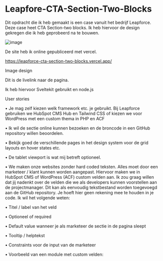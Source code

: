 # Leapfore-CTA-Section-Two-Blocks

Dit opdracht die ik heb gemaakt is een case vanuit het bedrijf Leapforce. Deze case heet CTA Section-two blocks. Ik heb hiervoor de design gekregen die ik heb geprobeerd na te bouwen. 

![image](https://github.com/user-attachments/assets/f97d89fe-7f03-44e8-a454-8753918a5e6a)

De site heb ik online gepubliceerd met vercel.

https://leapforce-cta-section-two-blocks.vercel.app/

Image design

Dit is de livelink naar de pagina.

Ik heb hiervoor Sveltekit gebruikt en node.js

User stories

• Je mag zelf kiezen welk framework etc. je gebruikt. Bij Leapforce gebruiken we HubSpot CMS Hub en Tailwind CSS of kiezen we voor WordPress met een custom thema in PHP en ACF

• Ik wil de sectie online kunnen bezoeken en de broncode in een GitHub repository willen beoordelen.

• Bekijk goed de verschillende pages in het design system voor de grid layouts en hover states etc.

• De tablet viewport is wat mij betreft optioneel.

• We maken onze websites zonder hard coded teksten. Alles moet door een marketeer / klant kunnen worden aangepast. Hiervoor maken we in HubSpot CMS of WordPress (ACF) custom velden aan. Ik zou graag willen dat jij nadenkt over de velden die we als developers kunnen voorstellen aan de projectmanager. Dit kan als eenvoudig tekstbestand worden toegevoegd aan de GitHub repository. Je hoeft hier geen rekening mee te houden in je code. Ik wil het volgende weten:

• Titel / label van het veld

• Optioneel of required

• Default value wanneer je als marketeer de sectie in de pagina sleept

• Tooltip / helptekst

• Constraints voor de input van de marketeer

• Voorbeeld van een module met custom velden:
